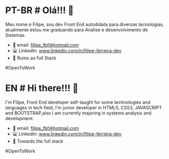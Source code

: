 # PT-BR # Olá!!! 👋

Meu nome é Filipe, sou dev Front End autodidata para diversas tecnologias, atualmente estou me graduando para Analise e desenvolvimento de Sistemas.

- 📧 email: filipe_fbf@hotmail.com
- 💻 LinkedIn: www.linkedin.com/in/filipe-ferreira-dev
- 🌱 Rumo ao full Stack

#OpenToWork

# EN # Hi there!!! 👋

I'm Filipe, Front End developer self-taught for some technologies and languages in tech field, I'm junior developer in HTML5, CSS3, JAVASCRIPT and BOOTSTRAP,also i am currently majoring in systems analysis and development.

- 📧 email: filipe_fbf@hotmail.com
- 💻 LinkedIn: www.linkedin.com/in/filipe-ferreira-dev
- 🌱 Towards the full stack

#OpenToWork

<!--
**filipefbf/filipefbf** is a ✨ _special_ ✨ repository because its `README.md` (this file) appears on your GitHub profile.

Here are some ideas to get you started:

- 🔭 I’m currently working on ...
- 🌱 I’m currently learning ...
- 👯 I’m looking to collaborate on ...
- 🤔 I’m looking for help with ...
- 💬 Ask me about ...
- 📫 How to reach me: ...
- 😄 Pronouns: ...
- ⚡ Fun fact: ...
-->
